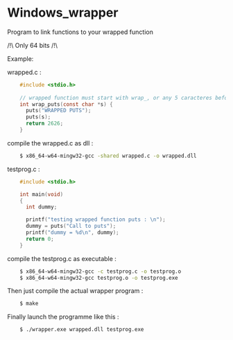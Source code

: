 # Windows_wrapper
Program to link functions to your wrapped function

/!\ Only 64 bits /!\

Example:

wrapped.c :
```c
    #include <stdio.h>
    
    // wrapped function must start with wrap_, or any 5 caracteres before the real function name
    int wrap_puts(const char *s) {
      puts("WRAPPED PUTS");
      puts(s);
      return 2626;
    }
 ``` 
compile the wrapped.c as dll :
```sh
    $ x86_64-w64-mingw32-gcc -shared wrapped.c -o wrapped.dll
```
testprog.c : 
```c
    #include <stdio.h>

    int main(void)
    {
      int dummy;

      printf("testing wrapped function puts : \n");
      dummy = puts("Call to puts");
      printf("dummy = %d\n", dummy);
      return 0;
    }
```
compile the testprog.c as executable :
```sh
    $ x86_64-w64-mingw32-gcc -c testprog.c -o testprog.o
    $ x86_64-w64-mingw32-gcc testprog.o -o testprog.exe
```
Then just compile the actual wrapper program :
```sh
    $ make
```
Finally launch the programme like this :
```sh
    $ ./wrapper.exe wrapped.dll testprog.exe
```
